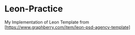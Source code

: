 # Leon-Practice
My Implementation of Leon Template from [https://www.graphberry.com/item/leon-psd-agency-template]
